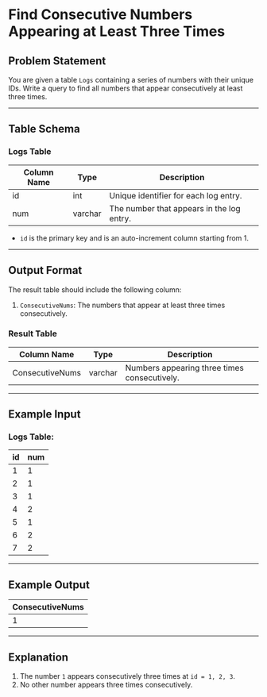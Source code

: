 # Find Consecutive Numbers Appearing at Least Three Times

## Problem Statement

You are given a table `Logs` containing a series of numbers with their unique IDs. Write a query to find all numbers that appear consecutively at least three times.

---

## Table Schema

### Logs Table
| Column Name | Type    | Description                                       |
|-------------|---------|---------------------------------------------------|
| id          | int     | Unique identifier for each log entry.             |
| num         | varchar | The number that appears in the log entry.         |

- `id` is the primary key and is an auto-increment column starting from 1.

---

## Output Format

The result table should include the following column:
1. `ConsecutiveNums`: The numbers that appear at least three times consecutively.

### Result Table
| Column Name     | Type    | Description                          |
|-----------------|---------|--------------------------------------|
| ConsecutiveNums | varchar | Numbers appearing three times consecutively. |

---

## Example Input

### Logs Table:
| id | num |
|----|-----|
| 1  | 1   |
| 2  | 1   |
| 3  | 1   |
| 4  | 2   |
| 5  | 1   |
| 6  | 2   |
| 7  | 2   |

---

## Example Output

| ConsecutiveNums |
|-----------------|
| 1               |

---

## Explanation

1. The number `1` appears consecutively three times at `id = 1, 2, 3`.
2. No other number appears three times consecutively.
